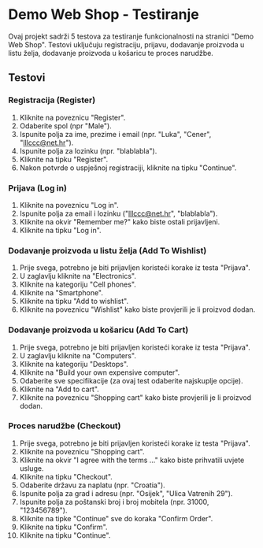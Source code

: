 # Demo Web Shop - Testiranje

Ovaj projekt sadrži 5 testova za testiranje funkcionalnosti na stranici "Demo Web Shop". Testovi uključuju registraciju, prijavu, dodavanje proizvoda u listu želja, dodavanje proizvoda u košaricu te proces narudžbe.

## Testovi

### Registracija (Register)
1. Kliknite na poveznicu "Register".
2. Odaberite spol (npr "Male").
3. Ispunite polja za ime, prezime i email (npr. "Luka", "Cener", "lllccc@net.hr").
4. Ispunite polja za lozinku (npr. "blablabla").
5. Kliknite na tipku "Register".
6. Nakon potvrde o uspješnoj registraciji, kliknite na tipku "Continue".

### Prijava (Log in)
1. Kliknite na poveznicu "Log in".
2. Ispunite polja za email i lozinku ("lllccc@net.hr", "blablabla").
3. Kliknite na okvir "Remember me?" kako biste ostali prijavljeni.
4. Kliknite na tipku "Log in".

### Dodavanje proizvoda u listu želja (Add To Wishlist)
1. Prije svega, potrebno je biti prijavljen koristeći korake iz testa "Prijava".
2. U zaglavlju kliknite na "Electronics".
3. Kliknite na kategoriju "Cell phones".
4. Kliknite na "Smartphone".
5. Kliknite na tipku "Add to wishlist".
6. Kliknite na poveznicu "Wishlist" kako biste provjerili je li proizvod dodan.

### Dodavanje proizvoda u košaricu (Add To Cart)
1. Prije svega, potrebno je biti prijavljen koristeći korake iz testa "Prijava".
2. U zaglavlju kliknite na "Computers".
3. Kliknite na kategoriju "Desktops".
4. Kliknite na "Build your own expensive computer".
5. Odaberite sve specifikacije (za ovaj test odaberite najskuplje opcije).
6. Kliknite na "Add to cart".
7. Kliknite na poveznicu "Shopping cart" kako biste provjerili je li proizvod dodan.

### Proces narudžbe (Checkout)
1. Prije svega, potrebno je biti prijavljen koristeći korake iz testa "Prijava".
2. Kliknite na poveznicu "Shopping cart".
3. Kliknite na okvir "I agree with the terms ..." kako biste prihvatili uvjete usluge.
4. Kliknite na tipku "Checkout".
5. Odaberite državu za naplatu (npr. "Croatia").
6. Ispunite polja za grad i adresu (npr. "Osijek", "Ulica Vatrenih 29").
7. Ispunite polja za poštanski broj i broj mobitela (npr. 31000, "123456789").
8. Kliknite na tipke "Continue" sve do koraka "Confirm Order".
9. Kliknite na tipku "Confirm".
10. Kliknite na tipku "Continue".
